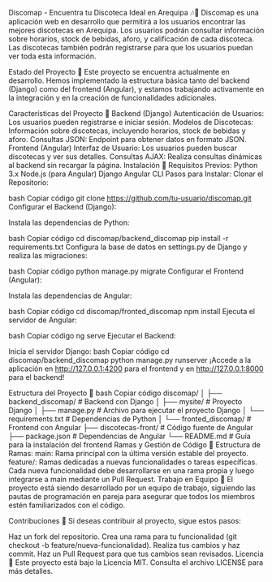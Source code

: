 Discomap - Encuentra tu Discoteca Ideal en Arequipa 🎶🕺
Discomap es una aplicación web en desarrollo que permitirá a los usuarios encontrar las mejores discotecas en Arequipa. Los usuarios podrán consultar información sobre horarios, stock de bebidas, aforo, y calificación de cada discoteca. Las discotecas también podrán registrarse para que los usuarios puedan ver toda esta información.

Estado del Proyecto 🚧
Este proyecto se encuentra actualmente en desarrollo. Hemos implementado la estructura básica tanto del backend (Django) como del frontend (Angular), y estamos trabajando activamente en la integración y en la creación de funcionalidades adicionales.

Características del Proyecto 🌟
Backend (Django)
Autenticación de Usuarios: Los usuarios pueden registrarse e iniciar sesión.
Modelos de Discotecas: Información sobre discotecas, incluyendo horarios, stock de bebidas y aforo.
Consultas JSON: Endpoint para obtener datos en formato JSON.
Frontend (Angular)
Interfaz de Usuario: Los usuarios pueden buscar discotecas y ver sus detalles.
Consultas AJAX: Realiza consultas dinámicas al backend sin recargar la página.
Instalación 🚀
Requisitos Previos:
Python 3.x
Node.js (para Angular)
Django
Angular CLI
Pasos para Instalar:
Clonar el Repositorio:

bash
Copiar código
git clone https://github.com/tu-usuario/discomap.git
Configurar el Backend (Django):

Instala las dependencias de Python:

bash
Copiar código
cd discomap/backend_discomap
pip install -r requirements.txt
Configura la base de datos en settings.py de Django y realiza las migraciones:

bash
Copiar código
python manage.py migrate
Configurar el Frontend (Angular):

Instala las dependencias de Angular:

bash
Copiar código
cd discomap/fronted_discomap
npm install
Ejecuta el servidor de Angular:

bash
Copiar código
ng serve
Ejecutar el Backend:

Inicia el servidor Django:
bash
Copiar código
cd discomap/backend_discomap
python manage.py runserver
¡Accede a la aplicación en http://127.0.0.1:4200 para el frontend y en http://127.0.0.1:8000 para el backend!

Estructura del Proyecto 📁
bash
Copiar código
discomap/
│
├── backend_discomap/         # Backend con Django
│   ├── mysite/               # Proyecto Django
│   ├── manage.py             # Archivo para ejecutar el proyecto Django
│   └── requirements.txt      # Dependencias de Python
│
└── fronted_discomap/         # Frontend con Angular
    ├── discotecas-front/     # Código fuente de Angular
    ├── package.json          # Dependencias de Angular
    └── README.md             # Guía para la instalación del frontend
Ramas y Gestión de Código 🔄
Estructura de Ramas:
main: Rama principal con la última versión estable del proyecto.
feature/: Ramas dedicadas a nuevas funcionalidades o tareas específicas. Cada nueva funcionalidad debe desarrollarse en una rama propia y luego integrarse a main mediante un Pull Request.
Trabajo en Equipo 🤝
El proyecto está siendo desarrollado por un equipo de trabajo, siguiendo las pautas de programación en pareja para asegurar que todos los miembros estén familiarizados con el código.

Contribuciones 📝
Si deseas contribuir al proyecto, sigue estos pasos:

Haz un fork del repositorio.
Crea una rama para tu funcionalidad (git checkout -b feature/nueva-funcionalidad).
Realiza tus cambios y haz commit.
Haz un Pull Request para que tus cambios sean revisados.
Licencia 📄
Este proyecto está bajo la Licencia MIT. Consulta el archivo LICENSE para más detalles.
